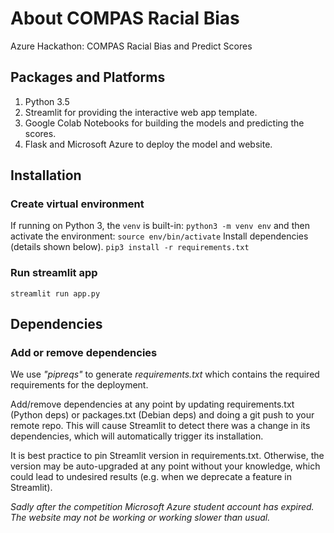 # About COMPAS Racial Bias
 Azure Hackathon: COMPAS Racial Bias and Predict Scores

## Packages and Platforms
1. Python 3.5
2. Streamlit for providing the interactive web app template.
3. Google Colab Notebooks for building the models and predicting the scores.
4. Flask and Microsoft Azure to deploy the model and website.

## Installation
### Create virtual environment 
If running on Python 3, the `venv` is built-in:
`python3 -m venv env`
and then activate the environment:
`source env/bin/activate`
Install dependencies (details shown below).
`pip3 install -r requirements.txt`
### Run streamlit app
`streamlit run app.py`

## Dependencies
### Add or remove dependencies
We use *"pipreqs"* to generate *requirements.txt* which contains the required requirements for the deployment.

Add/remove dependencies at any point by updating requirements.txt (Python deps) or packages.txt (Debian deps) and doing a git push to your remote repo. This will cause Streamlit to detect there was a change in its dependencies, which will automatically trigger its installation.

It is best practice to pin Streamlit version in requirements.txt. Otherwise, the version may be auto-upgraded at any point without your knowledge, which could lead to undesired results (e.g. when we deprecate a feature in Streamlit).

*Sadly after the competition Microsoft Azure student account has expired. The website may not be working or working slower than usual.*
